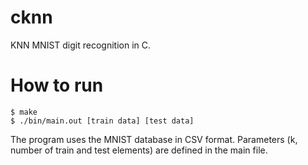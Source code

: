 # cknn
KNN MNIST digit recognition in C.

# How to run
```
$ make
$ ./bin/main.out [train data] [test data]
```

The program uses the MNIST database in CSV format.
Parameters (k, number of train and test elements) are defined in the main file.
